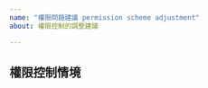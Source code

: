 ```yaml
---
name: "權限問題建議 permission scheme adjustment"
about: 權限控制的調整建議

---
```


<!--
您好！😄
為了加快處理速度，請在建立新的回報前搜尋既有的回報（處理中及已解決）。既有的回報通常包含處理方法以及解決進度的資訊。
-->

## 權限控制情境
<!-- ✍️ 若您認為系統在權限管理上需要支援特定情境，請在此說明 --> 